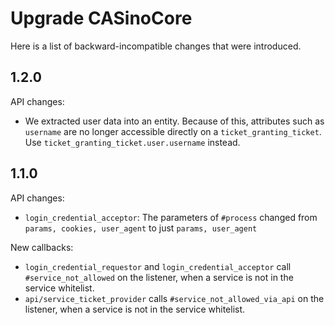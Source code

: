 # Upgrade CASinoCore

Here is a list of backward-incompatible changes that were introduced.

## 1.2.0

API changes:

* We extracted user data into an entity. Because of this, attributes such as `username` are no longer accessible directly on a `ticket_granting_ticket`. Use `ticket_granting_ticket.user.username` instead.

## 1.1.0

API changes:

* `login_credential_acceptor`: The parameters of `#process` changed from `params, cookies, user_agent` to just `params, user_agent`

New callbacks:

* `login_credential_requestor` and `login_credential_acceptor` call `#service_not_allowed` on the listener, when a service is not in the service whitelist.
* `api/service_ticket_provider` calls `#service_not_allowed_via_api` on the listener, when a service is not in the service whitelist.
